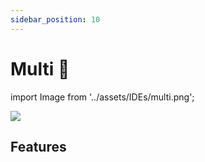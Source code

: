 ```yaml
---
sidebar_position: 10
---
```


# Multi 🚧

import Image from '../assets/IDEs/multi.png';

<div style={{textAlign: 'center'}}>
  <img src={Image} style={{width: "750px"}} />
</div>

## Features
